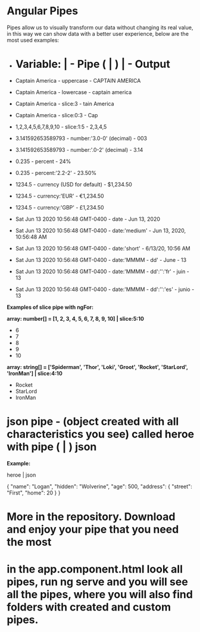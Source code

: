 # Angular Pipes

Pipes allow us to visually transform our data without changing its real value, in this way we can show data with a better user experience, below are the most used examples:

- # Variable:                  |           	- Pipe ( | )                        |        - Output

- Captain America                         	- uppercase                           	   - CAPTAIN AMERICA
- Captain America                         	- lowercase                          	     - captain america
- Captain America                         	- slice:3                                  - tain America
- Captain America                         	- slice:0:3                           	   - Cap
- 1,2,3,4,5,6,7,8,9,10	                  	- slice:1:5	                               - 2,3,4,5
- 3.141592653589793	                 	      - number:'3.0-0' (decimal)	               - 003
- 3.141592653589793	                  	    - number:'.0-2' (decimal)	                 - 3.14
- 0.235	                                  	- percent	                                 - 24%
- 0.235	                                  	- percent:'2.2-2'	                         - 23.50%
- 1234.5	                                  - currency (USD for default)	             - $1,234.50
- 1234.5	                                  - currency:'EUR'	                         - €1,234.50
- 1234.5	                                  - currency:'GBP'	                         - £1,234.50
- Sat Jun 13 2020 10:56:48 GMT-0400 	    	- date	                              	   - Jun 13, 2020
- Sat Jun 13 2020 10:56:48 GMT-0400	        - date:'medium'	                      	   - Jun 13, 2020, 10:56:48 AM
- Sat Jun 13 2020 10:56:48 GMT-0400 	   	  - date:'short'	                      	   - 6/13/20, 10:56 AM
- Sat Jun 13 2020 10:56:48 GMT-0400 	    	- date:'MMMM - dd'	                       - June - 13
- Sat Jun 13 2020 10:56:48 GMT-0400 	    	- date:'MMMM - dd':'':'fr'	               - juin - 13
- Sat Jun 13 2020 10:56:48 GMT-0400 	    	- date:'MMMM - dd':'':'es'	               - junio - 13


**Examples of slice pipe with ngFor:**

**array: number[] = [1, 2, 3, 4, 5, 6, 7, 8, 9, 10] | slice:5:10**

- 6
- 7
- 8
- 9
- 10


**array: string[] = ['Spiderman', 'Thor', 'Loki', 'Groot', 'Rocket', 'StarLord', 'IronMan'] | slice:4:10**

- Rocket
- StarLord
- IronMan


# json pipe - (object created with all characteristics you see) called heroe with pipe ( | ) json

**Example:**

heroe | json


{
  "name": "Logan",
  "hidden": "Wolverine",
  "age": 500,
  "address": {
    "street": "First",
    "home": 20
    }
}


# More in the repository. Download and enjoy your pipe that you need the most

# in the app.component.html look all pipes, run ng serve and you will see all the pipes, where you will also find folders with created and custom pipes.
